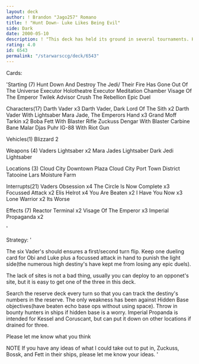 ```yaml
---
layout: deck
author: ! Brandon "Jago257" Romano
title: ! "Hunt Down- Luke Likes Being Evil"
side: Dark
date: 2000-05-10
description: ! "This deck has held its ground in several tournaments. Has a lot of power, even though it may not seem like it."
rating: 4.0
id: 6543
permalink: "/starwarsccg/deck/6543"
---
```

Cards: 

'Starting (7)
Hunt Down And Destroy The Jedi/ Their Fire Has Gone Out Of The Universe
Executor Holotheatre
Executor Meditation Chamber
Visage Of The Emperor
Twilek Advisor
Crush The Rebellion
Epic Duel

Characters(17)
Darth Vader x3
Darth Vader, Dark Lord Of The Sith x2
Darth Vader With Lightsaber
Mara Jade, The Emperors Hand x3
Grand Moff Tarkin x2
Boba Fett With Blaster Rifle
Zuckuss
Dengar With Blaster Carbine
Bane Malar
Djas Puhr
IG-88 With Riot Gun

Vehicles(1)
Blizzard 2

Weapons (4)
Vaders Lightsaber x2
Mara Jades Lightsaber
Dark Jedi Lightsaber

Locations (3)
Cloud City Downtown Plaza
Cloud City Port Town District
Tatooine Lars Moisture Farm

Interrupts(21)
Vaders Obsession x4
The Circle Is Now Complete x3
Focussed Attack x2
Elis Helrot x4
You Are Beaten x2
I Have You Now x3
Lone Warrior x2
Its Worse

Effects (7)
Reactor Terminal x2
Visage Of The Emperor x3
Imperial Propaganda x2


'

Strategy: '

The six Vader's should ensures a first/second turn
flip. Keep one dueling card for Obi and Luke plus
a focussed attack in hand to punish the light side(the
numerous high destiny's have kept me from losing any epic
duels).

The lack of sites is not a bad thing, usually
you can deploy to an opponet's site, but it is easy
to get one of the three in this deck.

Search the reserve deck every turn so that you can track the
destiny's numbers in the reserve. The only weakness
has been against Hidden Base objectives(have beaten
echo base ops without using space). Throw in bounty
hunters in ships if hidden base is a worry. Imperial
Propanda is intended for Kessel and Coruscant, but can
put it down on other locations if drained for three.

Please let me know what you think

NOTE If you have any ideas of what I could take out to put in, Zuckuss, Bossk, and Fett in their ships,
	   please let me know your ideas. '
